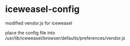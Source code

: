 # iceweasel-config
modified vendor.js for iceweasel

place the config file into /usr/lib/iceweasel/browser/defaults/preferences/vendor.js

